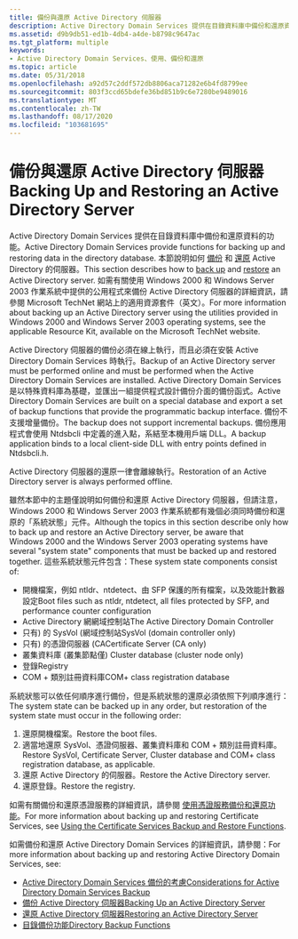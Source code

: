 ```yaml
---
title: 備份與還原 Active Directory 伺服器
description: Active Directory Domain Services 提供在目錄資料庫中備份和還原資料的功能。
ms.assetid: d9b9db51-ed1b-4db4-a4de-b8798c9647ac
ms.tgt_platform: multiple
keywords:
- Active Directory Domain Services、使用、備份和還原
ms.topic: article
ms.date: 05/31/2018
ms.openlocfilehash: a92d57c2ddf572db8806aca71282e6b4fd8799ee
ms.sourcegitcommit: 803f3ccd65bdefe36bd851b9c6e7280be9489016
ms.translationtype: MT
ms.contentlocale: zh-TW
ms.lasthandoff: 08/17/2020
ms.locfileid: "103681695"
---
```

# <a name="backing-up-and-restoring-an-active-directory-server"></a><span data-ttu-id="3f8a1-104">備份與還原 Active Directory 伺服器</span><span class="sxs-lookup"><span data-stu-id="3f8a1-104">Backing Up and Restoring an Active Directory Server</span></span>

<span data-ttu-id="3f8a1-105">Active Directory Domain Services 提供在目錄資料庫中備份和還原資料的功能。</span><span class="sxs-lookup"><span data-stu-id="3f8a1-105">Active Directory Domain Services provide functions for backing up and restoring data in the directory database.</span></span> <span data-ttu-id="3f8a1-106">本節說明如何 [備份](backing-up-an-active-directory-server.md) 和 [還原](restoring-an-active-directory-server.md) Active Directory 的伺服器。</span><span class="sxs-lookup"><span data-stu-id="3f8a1-106">This section describes how to [back up](backing-up-an-active-directory-server.md) and [restore](restoring-an-active-directory-server.md) an Active Directory server.</span></span> <span data-ttu-id="3f8a1-107">如需有關使用 Windows 2000 和 Windows Server 2003 作業系統中提供的公用程式來備份 Active Directory 伺服器的詳細資訊，請參閱 Microsoft TechNet 網站上的適用資源套件（英文）。</span><span class="sxs-lookup"><span data-stu-id="3f8a1-107">For more information about backing up an Active Directory server using the utilities provided in Windows 2000 and Windows Server 2003 operating systems, see the applicable Resource Kit, available on the Microsoft TechNet website.</span></span>

<span data-ttu-id="3f8a1-108">Active Directory 伺服器的備份必須在線上執行，而且必須在安裝 Active Directory Domain Services 時執行。</span><span class="sxs-lookup"><span data-stu-id="3f8a1-108">Backup of an Active Directory server must be performed online and must be performed when the Active Directory Domain Services are installed.</span></span> <span data-ttu-id="3f8a1-109">Active Directory Domain Services 是以特殊資料庫為基礎，並匯出一組提供程式設計備份介面的備份函式。</span><span class="sxs-lookup"><span data-stu-id="3f8a1-109">Active Directory Domain Services are built on a special database and export a set of backup functions that provide the programmatic backup interface.</span></span> <span data-ttu-id="3f8a1-110">備份不支援增量備份。</span><span class="sxs-lookup"><span data-stu-id="3f8a1-110">The backup does not support incremental backups.</span></span> <span data-ttu-id="3f8a1-111">備份應用程式會使用 Ntdsbcli 中定義的進入點，系結至本機用戶端 DLL。</span><span class="sxs-lookup"><span data-stu-id="3f8a1-111">A backup application binds to a local client-side DLL with entry points defined in Ntdsbcli.h.</span></span>

<span data-ttu-id="3f8a1-112">Active Directory 伺服器的還原一律會離線執行。</span><span class="sxs-lookup"><span data-stu-id="3f8a1-112">Restoration of an Active Directory server is always performed offline.</span></span>

<span data-ttu-id="3f8a1-113">雖然本節中的主題僅說明如何備份和還原 Active Directory 伺服器，但請注意，Windows 2000 和 Windows Server 2003 作業系統都有幾個必須同時備份和還原的「系統狀態」元件。</span><span class="sxs-lookup"><span data-stu-id="3f8a1-113">Although the topics in this section describe only how to back up and restore an Active Directory server, be aware that Windows 2000 and the Windows Server 2003 operating systems have several "system state" components that must be backed up and restored together.</span></span> <span data-ttu-id="3f8a1-114">這些系統狀態元件包含：</span><span class="sxs-lookup"><span data-stu-id="3f8a1-114">These system state components consist of:</span></span>

-   <span data-ttu-id="3f8a1-115">開機檔案，例如 ntldr、ntdetect、由 SFP 保護的所有檔案，以及效能計數器設定</span><span class="sxs-lookup"><span data-stu-id="3f8a1-115">Boot files such as ntldr, ntdetect, all files protected by SFP, and performance counter configuration</span></span>
-   <span data-ttu-id="3f8a1-116">Active Directory 網網域控制站</span><span class="sxs-lookup"><span data-stu-id="3f8a1-116">The Active Directory Domain Controller</span></span>
-   <span data-ttu-id="3f8a1-117">只有) 的 SysVol (網域控制站</span><span class="sxs-lookup"><span data-stu-id="3f8a1-117">SysVol (domain controller only)</span></span>
-   <span data-ttu-id="3f8a1-118">只有) 的憑證伺服器 (CA</span><span class="sxs-lookup"><span data-stu-id="3f8a1-118">Certificate Server (CA only)</span></span>
-   <span data-ttu-id="3f8a1-119">叢集資料庫 (叢集節點僅) </span><span class="sxs-lookup"><span data-stu-id="3f8a1-119">Cluster database (cluster node only)</span></span>
-   <span data-ttu-id="3f8a1-120">登錄</span><span class="sxs-lookup"><span data-stu-id="3f8a1-120">Registry</span></span>
-   <span data-ttu-id="3f8a1-121">COM + 類別註冊資料庫</span><span class="sxs-lookup"><span data-stu-id="3f8a1-121">COM+ class registration database</span></span>

<span data-ttu-id="3f8a1-122">系統狀態可以依任何順序進行備份，但是系統狀態的還原必須依照下列順序進行：</span><span class="sxs-lookup"><span data-stu-id="3f8a1-122">The system state can be backed up in any order, but restoration of the system state must occur in the following order:</span></span>

1.  <span data-ttu-id="3f8a1-123">還原開機檔案。</span><span class="sxs-lookup"><span data-stu-id="3f8a1-123">Restore the boot files.</span></span>
2.  <span data-ttu-id="3f8a1-124">適當地還原 SysVol、憑證伺服器、叢集資料庫和 COM + 類別註冊資料庫。</span><span class="sxs-lookup"><span data-stu-id="3f8a1-124">Restore SysVol, Certificate Server, Cluster database and COM+ class registration database, as applicable.</span></span>
3.  <span data-ttu-id="3f8a1-125">還原 Active Directory 的伺服器。</span><span class="sxs-lookup"><span data-stu-id="3f8a1-125">Restore the Active Directory server.</span></span>
4.  <span data-ttu-id="3f8a1-126">還原登錄。</span><span class="sxs-lookup"><span data-stu-id="3f8a1-126">Restore the registry.</span></span>

<span data-ttu-id="3f8a1-127">如需有關備份和還原憑證服務的詳細資訊，請參閱 [使用憑證服務備份和還原功能](/windows/desktop/SecCrypto/using-the-certificate-services-backup-and-restore-functions)。</span><span class="sxs-lookup"><span data-stu-id="3f8a1-127">For more information about backing up and restoring Certificate Services, see [Using the Certificate Services Backup and Restore Functions](/windows/desktop/SecCrypto/using-the-certificate-services-backup-and-restore-functions).</span></span>

<span data-ttu-id="3f8a1-128">如需備份和還原 Active Directory Domain Services 的詳細資訊，請參閱：</span><span class="sxs-lookup"><span data-stu-id="3f8a1-128">For more information about backing up and restoring Active Directory Domain Services, see:</span></span>

-   [<span data-ttu-id="3f8a1-129">Active Directory Domain Services 備份的考慮</span><span class="sxs-lookup"><span data-stu-id="3f8a1-129">Considerations for Active Directory Domain Services Backup</span></span>](considerations-for-active-directory-domain-services-backup.md)
-   [<span data-ttu-id="3f8a1-130">備份 Active Directory 伺服器</span><span class="sxs-lookup"><span data-stu-id="3f8a1-130">Backing Up an Active Directory Server</span></span>](backing-up-an-active-directory-server.md)
-   [<span data-ttu-id="3f8a1-131">還原 Active Directory 伺服器</span><span class="sxs-lookup"><span data-stu-id="3f8a1-131">Restoring an Active Directory Server</span></span>](restoring-an-active-directory-server.md)
-   [<span data-ttu-id="3f8a1-132">目錄備份功能</span><span class="sxs-lookup"><span data-stu-id="3f8a1-132">Directory Backup Functions</span></span>](directory-backup-functions.md)

 

 